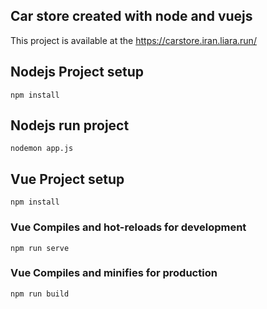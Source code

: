 ## Car store created with node and vuejs

This project is available at the https://carstore.iran.liara.run/

## Nodejs Project setup
```
npm install
```

## Nodejs run project
```
nodemon app.js
```


## Vue Project setup
```
npm install
```

### Vue Compiles and hot-reloads for development
```
npm run serve
```

### Vue Compiles and minifies for production
```
npm run build
```
